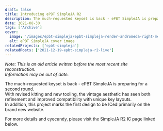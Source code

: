 ```yaml
---
draft: false
title: Introducing ePBT SimpleJA R2
description: The much-requested keyset is back - ePBT SimpleJA is preparing for a second round.
date: 2021-08-30
tags: ['Archive']
cover:
  image: '/images/epbt-simpleja/epbt-simpleja-render-andromeda-right-medium.avif'
  alt: ePBT SimpleJA cover image
relatedProjects: ['epbt-simpleja']
relatedPosts: ['2021-12-19-epbt-simpleja-r2-live']
---
```

*Note: This is an old article written before the most recent site reconstruction.*  
*Information may be out of date.*  
  
The much-requested keyset is back - ePBT SimpleJA is preparing for a second round.  
With revised kitting and new tooling, the vintage aesthetic has seen both refinement and improved compatibility with unique key layouts.  
In addition, this project marks the first design to be ICed primarily on the brand new website.  
  
For more details and eyecandy, please visit the SimpleJA R2 IC page linked below.